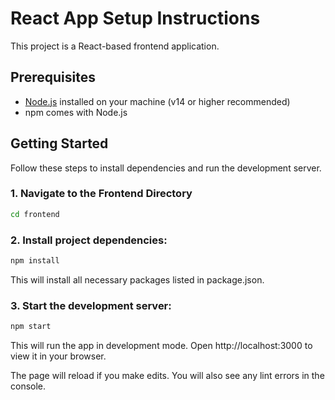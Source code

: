 # React App Setup Instructions

This project is a React-based frontend application.

## Prerequisites

- [Node.js](https://nodejs.org/) installed on your machine (v14 or higher recommended)
- npm comes with Node.js

## Getting Started

Follow these steps to install dependencies and run the development server.

### 1. Navigate to the Frontend Directory

```bash
cd frontend
```
### 2. Install project dependencies:
```bash
npm install
```
This will install all necessary packages listed in package.json.


### 3. Start the development server:
```bash
npm start
```
This will run the app in development mode. Open http://localhost:3000 to view it in your browser.

The page will reload if you make edits. You will also see any lint errors in the console.